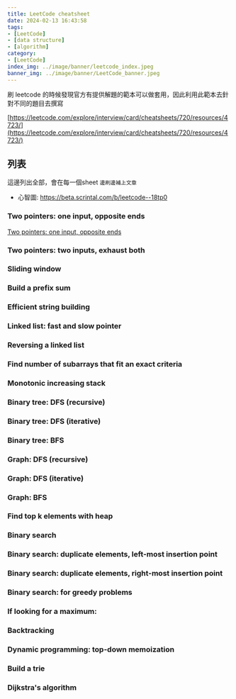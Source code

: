 ```yaml
---
title: LeetCode cheatsheet
date: 2024-02-13 16:43:58
tags:
- [LeetCode]
- [data structure]
- [algorithm]
category:
- [LeetCode]
index_img: ../image/banner/leetcode_index.jpeg
banner_img: ../image/banner/LeetCode_banner.jpeg
---
```


刷 leetcode 的時候發現官方有提供解題的範本可以做套用，因此利用此範本去針對不同的題目去撰寫

[https://leetcode.com/explore/interview/card/cheatsheets/720/resources/4723/](https://leetcode.com/explore/interview/card/cheatsheets/720/resources/4723/)

##  列表
這邊列出全部，會在每一個sheet `邊刷邊補上文章`

- 心智圖: [https://beta.scrintal.com/b/leetcode--18tp0 ](https://beta.scrintal.com/b/leetcode--18tp0)

### Two pointers: one input, opposite ends
[Two pointers: one input, opposite ends](../../../../2024/02/14/two-pointer-one)

### Two pointers: two inputs, exhaust both

### Sliding window

### Build a prefix sum

### Efficient string building

### Linked list: fast and slow pointer

### Reversing a linked list

### Find number of subarrays that fit an exact criteria

### Monotonic increasing stack

### Binary tree: DFS (recursive)

### Binary tree: DFS (iterative)

### Binary tree: BFS

### Graph: DFS (recursive)

### Graph: DFS (iterative)

### Graph: BFS

### Find top k elements with heap

### Binary search

### Binary search: duplicate elements, left-most insertion point

### Binary search: duplicate elements, right-most insertion point

### Binary search: for greedy problems

### If looking for a maximum:

### Backtracking

### Dynamic programming: top-down memoization

### Build a trie

### Dijkstra's algorithm